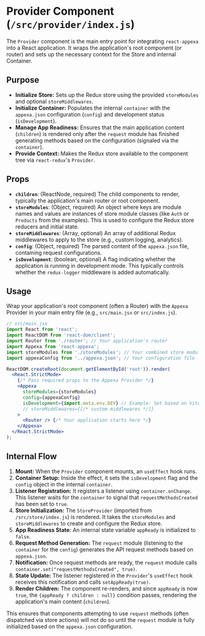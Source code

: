 # Provider Component (`/src/provider/index.js`)

The `Provider` component is the main entry point for integrating `react-appexa` into a React application. It wraps the application's root component (or router) and sets up the necessary context for the Store and internal Container.

## Purpose

-   **Initialize Store:** Sets up the Redux store using the provided `storeModules` and optional `storeMiddlewares`.
-   **Initialize Container:** Populates the internal `container` with the `appexa.json` configuration (`config`) and development status (`isDevelopment`).
-   **Manage App Readiness:** Ensures that the main application content (`children`) is rendered only after the `request` module has finished generating methods based on the configuration (signaled via the `container`).
-   **Provide Context:** Makes the Redux store available to the component tree via `react-redux`'s `Provider`.

## Props

-   **`children`**: (ReactNode, required) The child components to render, typically the application's main router or root component.
-   **`storeModules`**: (Object, required) An object where keys are module names and values are instances of store module classes (like `Auth` or `Products` from the examples). This is used to configure the Redux store reducers and initial state.
-   **`storeMiddlewares`**: (Array<Middleware>, optional) An array of additional Redux middlewares to apply to the store (e.g., custom logging, analytics).
-   **`config`**: (Object, required) The parsed content of the `appexa.json` file, containing request configurations.
-   **`isDevelopment`**: (boolean, optional) A flag indicating whether the application is running in development mode. This typically controls whether the `redux-logger` middleware is added automatically.

## Usage

Wrap your application's root component (often a Router) with the `Appexa` Provider in your main entry file (e.g., `src/main.jsx` or `src/index.js`).

```jsx
// src/main.jsx
import React from 'react';
import ReactDOM from 'react-dom/client';
import Router from './router'; // Your application's router
import Appexa from 'react-appexa';
import storeModules from './storeModules'; // Your combined store modules
import appexaConfig from '../appexa.json'; // Your configuration file

ReactDOM.createRoot(document.getElementById('root')).render(
  <React.StrictMode>
    {/* Pass required props to the Appexa Provider */}
    <Appexa 
      storeModules={storeModules} 
      config={appexaConfig}
      isDevelopment={import.meta.env.DEV} // Example: Set based on Vite env
      // storeMiddlewares={[/* custom middlewares */]}
    >
      <Router /> {/* Your application starts here */}
    </Appexa>
  </React.StrictMode>
);
```

## Internal Flow

1.  **Mount:** When the `Provider` component mounts, an `useEffect` hook runs.
2.  **Container Setup:** Inside the effect, it sets the `isDevelopment` flag and the `config` object in the internal `container`.
3.  **Listener Registration:** It registers a listener using `container.onChange`. This listener waits for the `container` to signal that `requestMethodsCreated` has been set to `true`.
4.  **Store Initialization:** The `StoreProvider` (imported from `/src/store/index.js`) is rendered. It takes the `storeModules` and `storeMiddlewares` to create and configure the Redux store.
5.  **App Readiness State:** An internal state variable `appReady` is initialized to `false`.
6.  **Request Method Generation:** The `request` module (listening to the `container` for the `config`) generates the API request methods based on `appexa.json`.
7.  **Notification:** Once request methods are ready, the `request` module calls `container.set("requestMethodsCreated", true)`.
8.  **State Update:** The listener registered in the `Provider`'s `useEffect` hook receives this notification and calls `setAppReady(true)`.
9.  **Render Children:** The component re-renders, and since `appReady` is now `true`, the `{appReady ? children : null}` condition passes, rendering the application's main content (`children`).

This ensures that components attempting to use `request` methods (often dispatched via store actions) will not do so until the `request` module is fully initialized based on the `appexa.json` configuration.